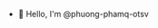 - 👋 Hello, I'm @phuong-phamq-otsv
<!---
phuong-phamq-otsv/phuong-phamq-otsv is a ✨ special ✨ repository because its `README.md` (this file) appears on your GitHub profile.
You can click the Preview link to take a look at your changes.
--->
